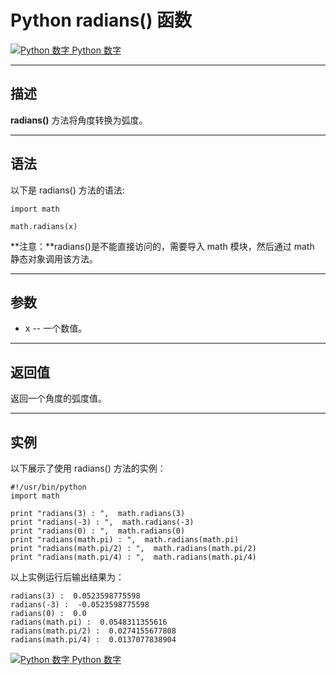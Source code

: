 Python radians() 函数
===================

 [![Python 数字](../images/up.gif) Python 数字](python-numbers.html)

* * *

描述
--

**radians()** 方法将角度转换为弧度。

* * *

语法
--

以下是 radians() 方法的语法:
```
import math

math.radians(x)
```
**注意：**radians()是不能直接访问的，需要导入 math 模块，然后通过 math 静态对象调用该方法。

* * *

参数
--

*   x -- 一个数值。

* * *

返回值
---

返回一个角度的弧度值。

* * *

实例
--

以下展示了使用 radians() 方法的实例：
```
#!/usr/bin/python
import math

print "radians(3) : ",  math.radians(3)
print "radians(-3) : ",  math.radians(-3)
print "radians(0) : ",  math.radians(0)
print "radians(math.pi) : ",  math.radians(math.pi)
print "radians(math.pi/2) : ",  math.radians(math.pi/2)
print "radians(math.pi/4) : ",  math.radians(math.pi/4)
```
以上实例运行后输出结果为：
```
radians(3) :  0.0523598775598
radians(-3) :  -0.0523598775598
radians(0) :  0.0
radians(math.pi) :  0.0548311355616
radians(math.pi/2) :  0.0274155677808
radians(math.pi/4) :  0.0137077838904
```
 [![Python 数字](../images/up.gif) Python 数字](python-numbers.html)